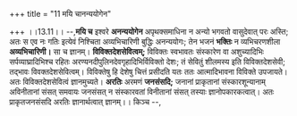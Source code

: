 +++
title = "11 मयि चानन्ययोगेन"

+++
।।13.11।। --,**मयि च** इश्वरे **अनन्ययोगेन** अपृथक्समाधिना न अन्यो भगवतो
वासुदेवात् परः अस्ति; अतः स एव नः गतिः इत्येवं निश्चिता अव्यभिचारिणी
बुद्धिः अनन्ययोगः; तेन भजनं **भक्तिः** न व्यभिचरणशीला **अव्यभिचारिणी।**
सा च ज्ञानम्। **विविक्तदेशसेवित्वम्;** विविक्तः स्वभावतः संस्कारेण वा
अशुच्यादिभिः सर्पव्याघ्रादिभिश्च रहितः
अरण्यनदीपुलिनदेवगृहादिभिर्विविक्तो देशः; तं सेवितुं शीलमस्य इति
विविक्तदेशसेवी; तद्भावः विवक्तदेशसेवित्वम्। विविक्तेषु हि देशेषु चित्तं
प्रसीदति यतः ततः आत्मादिभावना विविक्ते उपजायते। अतः विविक्तदेशसेवित्वं
ज्ञानमुच्यते। **अरतिः** अरमणं **जनसंसदि;** जनानां प्राकृतानां
संस्कारशून्यानाम् अविनीतानां संसत् समवायः जनसंसत् न संस्कारवतां
विनीतानां संसत् तस्याः ज्ञानोपकारकत्वात्। अतः प्राकृतजनसंसदि अरतिः
ज्ञानार्थत्वात् ज्ञानम्।। किञ्च --,

